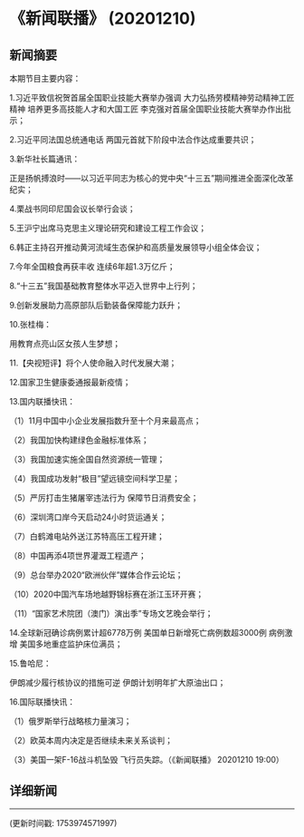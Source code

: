# 《新闻联播》 (20201210)

## 新闻摘要

本期节目主要内容：

1.习近平致信祝贺首届全国职业技能大赛举办强调 大力弘扬劳模精神劳动精神工匠精神 培养更多高技能人才和大国工匠 李克强对首届全国职业技能大赛举办作出批示；

2.习近平同法国总统通电话 两国元首就下阶段中法合作达成重要共识；

3.新华社长篇通讯：

正是扬帆搏浪时——以习近平同志为核心的党中央“十三五”期间推进全面深化改革纪实；

4.栗战书同印尼国会议长举行会谈；

5.王沪宁出席马克思主义理论研究和建设工程工作会议；

6.韩正主持召开推动黄河流域生态保护和高质量发展领导小组全体会议；

7.今年全国粮食再获丰收 连续6年超1.3万亿斤；

8.“十三五”我国基础教育整体水平迈入世界中上行列；

9.创新发展助力高原部队后勤装备保障能力跃升；

10.张桂梅：

用教育点亮山区女孩人生梦想；

11.【央视短评】将个人使命融入时代发展大潮；

12.国家卫生健康委通报最新疫情；

13.国内联播快讯：

（1）11月中国中小企业发展指数升至十个月来最高点；

（2）我国加快构建绿色金融标准体系；

（3）我国加速实施全国自然资源统一管理；

（4）我国成功发射“极目”望远镜空间科学卫星；

（5）严厉打击生猪屠宰违法行为 保障节日消费安全；

（6）深圳湾口岸今天启动24小时货运通关；

（7）白鹤滩电站外送江苏特高压工程开建；

（8）中国再添4项世界灌溉工程遗产；

（9）总台举办2020“欧洲伙伴”媒体合作云论坛；

（10）2020中国汽车场地越野锦标赛在浙江玉环开赛；

（11）“国家艺术院团（澳门）演出季”专场文艺晚会举行；

14.全球新冠确诊病例累计超6778万例 美国单日新增死亡病例数超3000例 病例激增 美国多地重症监护床位满员；

15.鲁哈尼：

伊朗减少履行核协议的措施可逆 伊朗计划明年扩大原油出口；

16.国际联播快讯：

（1）俄罗斯举行战略核力量演习；

（2）欧英本周内决定是否继续未来关系谈判；

（3）美国一架F-16战斗机坠毁 飞行员失踪。（《新闻联播》 20201210 19:00）

## 详细新闻

---

(更新时间戳: 1753974571997)

